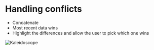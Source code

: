 # Handling conflicts

- Concatenate
- Most recent data wins
- Highlight the differences and allow the user to pick which one wins

![Kaleidoscope](./slides/images/kaleidoscope.png)
